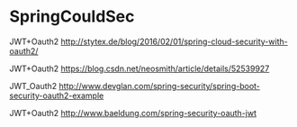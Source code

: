 # SpringCouldSec
JWT+Oauth2
http://stytex.de/blog/2016/02/01/spring-cloud-security-with-oauth2/

JWT+Oauth2
https://blog.csdn.net/neosmith/article/details/52539927

JWT_Oauth2
http://www.devglan.com/spring-security/spring-boot-security-oauth2-example

JWT+Oauth2
http://www.baeldung.com/spring-security-oauth-jwt
